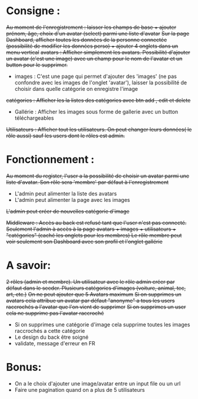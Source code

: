 # Consigne :
~~Au moment de l'enregistrement : laisser les champs de base + ajouter prénom, âge, choix d'un avatar (select) parmi une liste d'avatar~~
~~Sur la page Dashboard, afficher toutes les données de la personne connectée (possibilité de modifier les données perso) + ajouter 4 onglets dans un menu vertical~~
~~avatars : Afficher simplement les avatars. Possibilité d'ajouter un avatar (c'est une image) avec un champ pour le nom de l'avatar et un button pour le supprimer.~~
* images : C'est une page qui permet d'ajouter des 'images' (ne pas confondre avec les images de l'onglet 'avatar'), laisser la possibilité de choisir dans quelle catégorie on enregistre l'image

~~catégories : Afficher les la listes des catégories avec btn add , edit et delete~~
* Gallérie : Afficher les images sous forme de gallerie avec un button téléchargeables

~~Utilisateurs : Afficher tout les utilisateurs. On peut changer leurs données( le rôle aussi) sauf les users dont le rôles est admin.~~

# Fonctionnement :
~~Au moment du register, l'user a la possibilité de choisir un avatar parmi une liste d'avatar. Son rôle sera 'membre' par défaut à l'enregistrement~~
* L'admin peut alimenter la liste des avatars
* L'admin peut alimenter la page avec les images

~~L'admin peut créer de nouvelles catégorie d'image~~

~~Middleware :
Accès au back est refusé tant que l'user n'est pas connecté.
Seulement l'admin à accès à la page avatars + images + utilisateurs + "catégories" (caché les onglets pour les membres)
Le rôle membre peut voir seulement son Dashboard avec son profil et l'onglet gallérie~~

# A savoir:
~~2 rôles (admin et membre). Un utilisateur avec le rôle admin créer par défaut dans le seeder. Plusieurs catégories d'images (voiture, animal, tec, art, etc.)~~
~~On ne peut ajouter que 5 Avatars maximum~~
~~Si on supprimes un avatars cela attribue un avatar par défaut "anonyme" a tous les users raccrochés a l'avatar que l'on vient de supprimer~~
~~Si on supprimes un user cela ne supprime pas l'avatar raccroché~~
* Si on supprimes une catégorie d'image cela supprime toutes les images raccrochés a cette catégorie
* Le design du back être soigné
* validate, message d'erreur en FR

# Bonus:
* On a le choix d'ajouter une image/avatar entre un input file ou un url
* Faire une pagination quand on a plus de 5 utilisateurs
